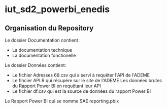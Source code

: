 # iut_sd2_powerbi_enedis
## Organisation du Repository

Le dossier Documentation contient :
- La documentation technique
- La documentation fonctionelle

Le dossier Données contient:
- Le fichier Adresses 69.csv qui a servi à requêter l'API de l'ADEME
- Le fihcier API.R qui récupère sur le site de l'ADEME Les données brutes du Rapport Power BI en requêtant leur API
- Le fichier df.csv qui est la source de données du rapport Power BI

Le Rapport Power BI qui se nomme SAE reporting.pbix
